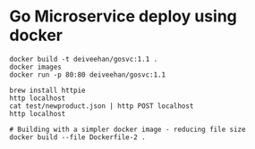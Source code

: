 # Go Microservice deploy using docker

```shell script
docker build -t deiveehan/gosvc:1.1 .
docker images
docker run -p 80:80 deiveehan/gosvc:1.1

brew install httpie
http localhost
cat test/newproduct.json | http POST localhost
http localhost

# Building with a simpler docker image - reducing file size
docker build --file Dockerfile-2 .

```